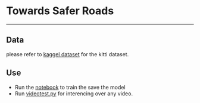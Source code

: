 # Towards Safer Roads

---
## Data
please refer to [kaggel dataset](https://www.kaggle.com/datasets/klemenko/kitti-dataset) for the kitti dataset.


## Use
- Run the [notebook](https://github.com/sadhiin/TSR/blob/main/final-model.ipynb) to train the save the model
- Run [videotest.py](https://github.com/sadhiin/TSR/blob/main/videotest.py) for interencing over any video.

